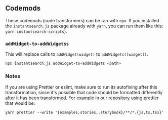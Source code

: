 ## Codemods

These codemods (code transformers) can be ran with `npx`. If you installed the `instantsearch.js` package already with `yarn`, you can run them like this: `yarn instantsearch-scripts`).

### `addWidget-to-addWidgetss`

This will replace calls to `addWidget(widget)` to `addWidgets([widget])`.

```
npx instantsearch.js addWidget-to-addWidgets <path>
```

### Notes

If you are using Prettier or eslint, make sure to run its autofixing after this transformation, since it's possible that code should be formatted differently after it has been transformed. For example in our repository using prettier that would be:

```
yarn prettier --write '{examples,stories,.storybook}/**/*.{js,ts,tsx}'
```
